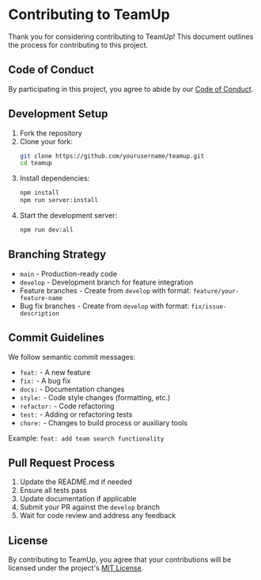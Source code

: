 # Contributing to TeamUp

Thank you for considering contributing to TeamUp! This document outlines the process for contributing to this project.

## Code of Conduct

By participating in this project, you agree to abide by our [Code of Conduct](CODE_OF_CONDUCT.md).

## Development Setup

1. Fork the repository
2. Clone your fork:
   ```bash
   git clone https://github.com/yourusername/teamup.git
   cd teamup
   ```
3. Install dependencies:
   ```bash
   npm install
   npm run server:install
   ```
4. Start the development server:
   ```bash
   npm run dev:all
   ```

## Branching Strategy

- `main` - Production-ready code
- `develop` - Development branch for feature integration
- Feature branches - Create from `develop` with format: `feature/your-feature-name`
- Bug fix branches - Create from `develop` with format: `fix/issue-description`

## Commit Guidelines

We follow semantic commit messages:

- `feat:` - A new feature
- `fix:` - A bug fix
- `docs:` - Documentation changes
- `style:` - Code style changes (formatting, etc.)
- `refactor:` - Code refactoring
- `test:` - Adding or refactoring tests
- `chore:` - Changes to build process or auxiliary tools

Example: `feat: add team search functionality`

## Pull Request Process

1. Update the README.md if needed
2. Ensure all tests pass
3. Update documentation if applicable
4. Submit your PR against the `develop` branch
5. Wait for code review and address any feedback


## License

By contributing to TeamUp, you agree that your contributions will be licensed under the project's [MIT License](LICENSE). 